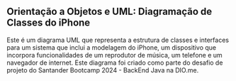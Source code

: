 ## Orientação a Objetos e UML: Diagramação de Classes do iPhone
Este é um diagrama UML que representa a estrutura de classes e interfaces para um sistema que inclui a modelagem do iPhone, um dispositivo que incorpora funcionalidades de um reprodutor de música, um telefone e um navegador de internet. Este diagrama foi criado como parte do desafio de projeto do Santander Bootcamp 2024 - BackEnd Java na DIO.me.
